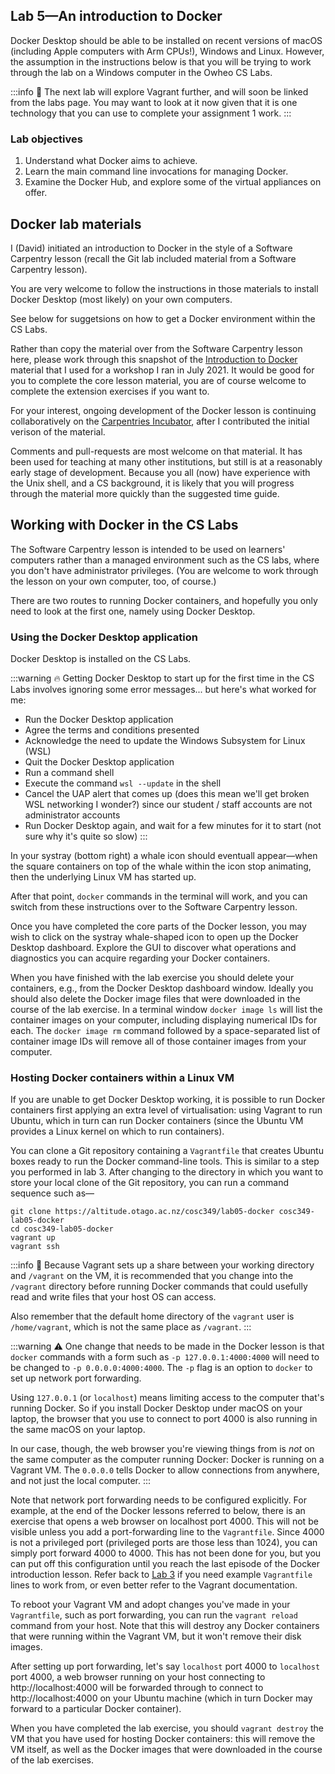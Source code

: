 ## Lab 5—An introduction to Docker

Docker Desktop should be able to be installed on recent versions of macOS (including Apple computers with Arm CPUs!), Windows and Linux. However, the assumption in the instructions below is that you will be trying to work through the lab on a Windows computer in the Owheo CS Labs.

:::info
:eyes: 
The next lab will explore Vagrant further, and will soon be linked from the labs page. You may want to look at it now given that it is one technology that you can use to complete your assignment 1 work.
:::

[Lab 3]: /bi1pAIlXT3O4WezjVtqPrA

### Lab objectives

1. Understand what Docker aims to achieve.
2. Learn the main command line invocations for managing Docker.
3. Examine the Docker Hub, and explore some of the virtual appliances on offer.

## Docker lab materials

I (David) initiated an introduction to Docker in the style of a Software Carpentry lesson (recall the Git lab included material from a Software Carpentry lesson).

You are very welcome to follow the instructions in those materials to install Docker Desktop (most likely) on your own computers. 

See below for suggetsions on how to get a Docker environment within the CS Labs.

Rather than copy the material over from the Software Carpentry lesson here, please work through this snapshot of the  [Introduction to Docker](https://dme-forks.github.io/2021-07-07-docker-introduction/) material that I used for a workshop I ran in July 2021. It would be good for you to complete the core lesson material, you are of course welcome to complete the extension exercises if you want to.

For your interest, ongoing development of the Docker lesson is continuing collaboratively on the [Carpentries Incubator](https://carpentries-incubator.github.io/docker-introduction/), after I contributed the initial verison of the material.

Comments and pull-requests are most welcome on that material. It has been used for teaching at many other institutions, but still is at a reasonably early stage of development. Because you all (now) have experience with the Unix shell, and a CS background, it is likely that you will progress through the material more quickly than the suggested time guide.

## Working with Docker in the CS Labs

The Software Carpentry lesson is intended to be used on learners' computers rather than a managed environment such as the CS labs, where you don't have administrator privileges. (You are welcome to work through the lesson on your own computer, too, of course.)

There are two routes to running Docker containers, and hopefully you only need to look at the first one, namely using Docker Desktop.

### Using the Docker Desktop application

Docker Desktop is installed on the CS Labs.

:::warning
:fire: 
Getting Docker Desktop to start up for the first time in the CS Labs involves ignoring some error messages... but here's what worked for me:
- Run the Docker Desktop application
- Agree the terms and conditions presented
- Acknowledge the need to update the Windows Subsystem for Linux (WSL)
- Quit the Docker Desktop application
- Run a command shell
- Execute the command `wsl --update` in the shell
- Cancel the UAP alert that comes up (does this mean we'll get broken WSL networking I wonder?) since our student / staff accounts are not administrator accounts
- Run Docker Desktop again, and wait for a few minutes for it to start (not sure why it's quite so slow)
:::

In your systray (bottom right) a whale icon should eventuall appear—when the square containers on top of the whale within the icon stop animating, then the underlying Linux VM has started up.

After that point, `docker` commands in the terminal will work, and you can switch from these instructions over to the Software Carpentry lesson.

Once you have completed the core parts of the Docker lesson, you may wish to click on the systray whale-shaped icon to open up the Docker Desktop dashboard. Explore the GUI to discover what operations and diagnostics you can acquire regarding your Docker containers.

When you have finished with the lab exercise you should delete your containers, e.g., from the Docker Desktop dashboard window. Ideally you should also delete the Docker image files that were downloaded in the course of the lab exercise. In a terminal window `docker image ls` will list the container images on your computer, including displaying numerical IDs for each. The `docker image rm` command followed by a space-separated list of container image IDs will remove all of those container images from your computer.

### Hosting Docker containers within a Linux VM

If you are unable to get Docker Desktop working, it is possible to run Docker containers first applying an extra level of virtualisation: using Vagrant to run Ubuntu, which in turn can run Docker containers (since the Ubuntu VM provides a Linux kernel on which to run containers).

You can clone a Git repository containing a `Vagrantfile` that creates Ubuntu boxes ready to run the Docker command-line tools. This is similar to a step you performed in lab 3. After changing to the directory in which you want to store your local clone of the Git repository, you can run a command sequence such as—
```
git clone https://altitude.otago.ac.nz/cosc349/lab05-docker cosc349-lab05-docker
cd cosc349-lab05-docker
vagrant up
vagrant ssh
```

:::info
:eyes: 
Because Vagrant sets up a share between your working directory and `/vagrant` on the VM, it is recommended that you change into the `/vagrant` directory before running Docker commands that could usefully read and write files that your host OS can access. 

Also remember that the default home directory of the `vagrant` user is `/home/vagrant`, which is not the same place as `/vagrant`.
:::

:::warning
:warning: 
One change that needs to be made in the Docker lesson is that `docker` commands with a form such as `-p 127.0.0.1:4000:4000` will need to be changed to `-p 0.0.0.0:4000:4000`. The `-p` flag is an option to `docker` to set up network port forwarding.

Using `127.0.0.1` (or `localhost`) means limiting access to the computer that's running Docker. So if you install Docker Desktop under macOS on your laptop, the browser that you use to connect to port 4000 is also running in the same macOS on your laptop. 

In our case, though, the web browser you're viewing things from is _not_ on the same computer as the computer running Docker: Docker is running on a Vagrant VM. The `0.0.0.0` tells Docker to allow connections from anywhere, and not just the local computer.
:::

Note that network port forwarding needs to be configured explicitly. For example, at the end of the Docker lessons referred to below, there is an exercise that opens a web browser on localhost port 4000. This will not be visible unless you add a port-forwarding line to the `Vagrantfile`. Since 4000 is not a privileged port (privileged ports are those less than 1024), you can simply port forward 4000 to 4000. This has not been done for you, but you can put off this configuration until you reach the last episode of the Docker introduction lesson. Refer back to [Lab 3] if you need example `Vagrantfile` lines to work from, or even better refer to the Vagrant documentation.

To reboot your Vagrant VM and adopt changes you've made in your `Vagrantfile`, such as port forwarding, you can run the `vagrant reload` command from your host. Note that this will destroy any Docker containers that were running within the Vagrant VM, but it won't remove their disk images.

After setting up port forwarding, let's say `localhost` port 4000 to `localhost` port 4000, a web browser running on your host connecting to http://localhost:4000 will be forwarded through to connect to http://localhost:4000 on your Ubuntu machine (which in turn Docker may forward to a particular Docker container).

When you have completed the lab exercise, you should `vagrant destroy` the VM that you have used for hosting Docker containers: this will remove the VM itself, as well as the Docker images that were downloaded in the course of the lab exercises.

